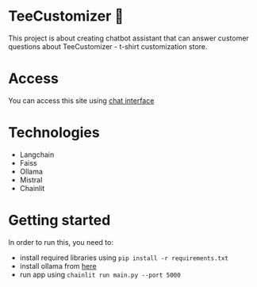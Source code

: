 # TeeCustomizer 👕
This project is about creating chatbot assistant that can answer customer questions about TeeCustomizer - t-shirt customization store.

# Access
You can access this site using [chat interface]( https://7f5c-46-172-71-187.ngrok-free.app )

# Technologies
- Langchain
- Faiss
- Ollama
- Mistral
- Chainlit

# Getting started
In order to run this, you need to:
- install required libraries using `pip install -r requirements.txt`
- install ollama from [here](https://ollama.com/download/windows)
- run app using `chainlit run main.py --port 5000`
